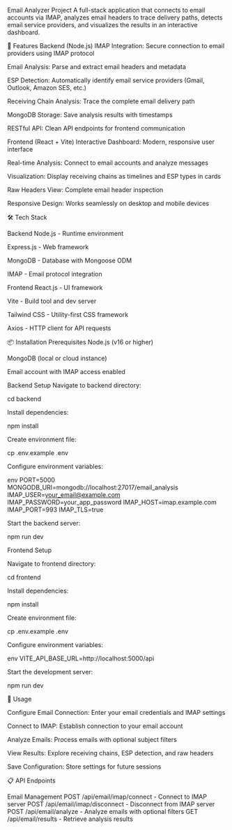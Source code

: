 Email Analyzer Project
A full-stack application that connects to email accounts via IMAP, analyzes email headers to trace delivery paths, detects email service providers, and visualizes the results in an interactive dashboard.

🌟 Features
Backend (Node.js)
IMAP Integration: Secure connection to email providers using IMAP protocol

Email Analysis: Parse and extract email headers and metadata

ESP Detection: Automatically identify email service providers (Gmail, Outlook, Amazon SES, etc.)

Receiving Chain Analysis: Trace the complete email delivery path

MongoDB Storage: Save analysis results with timestamps

RESTful API: Clean API endpoints for frontend communication

Frontend (React + Vite)
Interactive Dashboard: Modern, responsive user interface

Real-time Analysis: Connect to email accounts and analyze messages

Visualization: Display receiving chains as timelines and ESP types in cards

Raw Headers View: Complete email header inspection

Responsive Design: Works seamlessly on desktop and mobile devices

🛠️ Tech Stack

Backend
Node.js - Runtime environment

Express.js - Web framework

MongoDB - Database with Mongoose ODM

IMAP - Email protocol integration

Frontend
React.js - UI framework

Vite - Build tool and dev server

Tailwind CSS - Utility-first CSS framework

Axios - HTTP client for API requests

📦 Installation
Prerequisites
Node.js (v16 or higher)

MongoDB (local or cloud instance)

Email account with IMAP access enabled

Backend Setup
Navigate to backend directory:

cd backend

Install dependencies:

npm install

Create environment file:

cp .env.example .env

Configure environment variables:

env
PORT=5000
MONGODB_URI=mongodb://localhost:27017/email_analysis
IMAP_USER=your_email@example.com
IMAP_PASSWORD=your_app_password
IMAP_HOST=imap.example.com
IMAP_PORT=993
IMAP_TLS=true

Start the backend server:

npm run dev

Frontend Setup

Navigate to frontend directory:

cd frontend

Install dependencies:

npm install

Create environment file:

cp .env.example .env

Configure environment variables:

env
VITE_API_BASE_URL=http://localhost:5000/api

Start the development server:

npm run dev

🚀 Usage

Configure Email Connection: Enter your email credentials and IMAP settings

Connect to IMAP: Establish connection to your email account

Analyze Emails: Process emails with optional subject filters

View Results: Explore receiving chains, ESP detection, and raw headers

Save Configuration: Store settings for future sessions

📋 API Endpoints

Email Management
POST /api/email/imap/connect - Connect to IMAP server
POST /api/email/imap/disconnect - Disconnect from IMAP server
POST /api/email/analyze - Analyze emails with optional filters
GET /api/email/results - Retrieve analysis results

